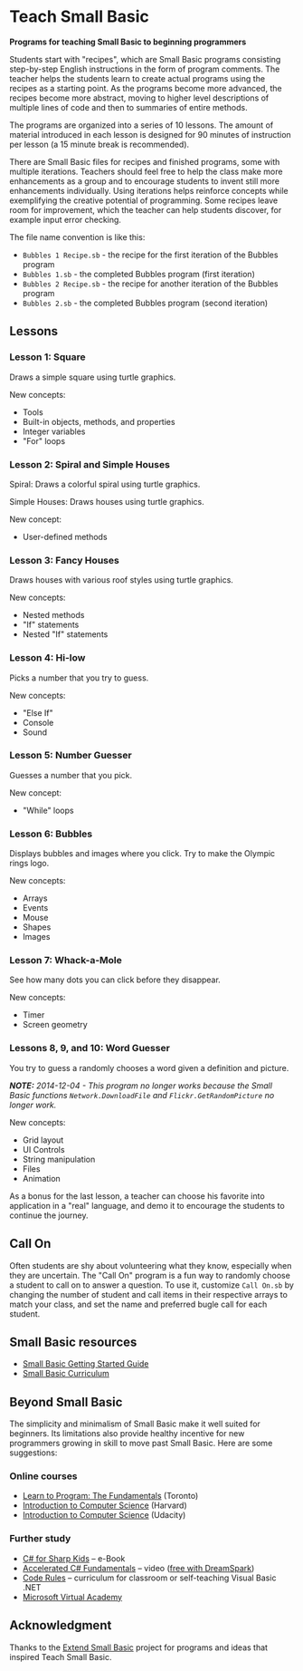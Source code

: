 ﻿# Teach Small Basic

**Programs for teaching Small Basic to beginning programmers**

Students start with "recipes", which are Small Basic programs consisting step-by-step English instructions in the form of program comments. The teacher helps the students learn to create actual programs using the recipes as a starting point. As the programs become more advanced, the recipes become more abstract, moving to higher level descriptions of multiple lines of code and then to summaries of entire methods.

The programs are organized into a series of 10 lessons. The amount of material introduced in each lesson is designed for 90 minutes of instruction per lesson (a 15 minute break is recommended).

There are Small Basic files for recipes and finished programs, some with multiple iterations. Teachers should feel free to help the class make more enhancements as a group and to encourage students to invent still more enhancements individually. Using iterations helps reinforce concepts while exemplifying the creative potential of programming. Some recipes leave room for improvement, which the teacher can help students discover, for example input error checking.

The file name convention is like this:

* `Bubbles 1 Recipe.sb` - the recipe for the first iteration of the Bubbles program
* `Bubbles 1.sb` - the completed Bubbles program (first iteration)
* `Bubbles 2 Recipe.sb` - the recipe for another iteration of the Bubbles program
* `Bubbles 2.sb` - the completed Bubbles program (second iteration)


## Lessons

### Lesson 1: Square

Draws a simple square using turtle graphics.

New concepts:

* Tools
* Built-in objects, methods, and properties
* Integer variables
* "For" loops

### Lesson 2: Spiral and Simple Houses

Spiral: Draws a colorful spiral using turtle graphics.

Simple Houses: Draws houses using turtle graphics.

New concept:

* User-defined methods

### Lesson 3: Fancy Houses

Draws houses with various roof styles using turtle graphics.

New concepts:

* Nested methods
* "If" statements
* Nested "If" statements

### Lesson 4: Hi-low

Picks a number that you try to guess.

New concepts:
    
* "Else If"
* Console
* Sound

### Lesson 5: Number Guesser

Guesses a number that you pick.

New concept:

* "While" loops

### Lesson 6: Bubbles

Displays bubbles and images where you click. Try to make the Olympic rings logo.

New concepts:

* Arrays
* Events
* Mouse
* Shapes
* Images

### Lesson 7: Whack-a-Mole

See how many dots you can click before they disappear.

New concepts:

* Timer
* Screen geometry

### Lessons 8, 9, and 10: Word Guesser

You try to guess a randomly chooses a word given a definition and picture.

***NOTE:** 2014-12-04 - This program no longer works because the Small Basic functions `Network.DownloadFile` and `Flickr.GetRandomPicture` no longer work.*

New concepts:

* Grid layout
* UI Controls
* String manipulation
* Files
* Animation

As a bonus for the last lesson, a teacher can choose his favorite into application in a "real" language, and demo it to encourage the students to continue the journey.

## Call On

Often students are shy about volunteering what they know, especially when they are uncertain. The "Call On" program is a fun way to randomly choose a student to call on to answer a question. To use it, customize `Call On.sb` by changing the number of student and call items in their respective arrays to match your class, and set the name and preferred bugle call for each student.

## Small Basic resources

* [Small Basic Getting Started Guide](http://msdn.microsoft.com/en-us/beginner/hh304480.aspx)
* [Small Basic Curriculum](http://social.technet.microsoft.com/wiki/contents/articles/16982.small-basic-curriculum-online.aspx)

## Beyond Small Basic

The simplicity and minimalism of Small Basic make it well suited for beginners. Its limitations also provide healthy incentive for new programmers growing in skill to move past Small Basic. Here are some suggestions:

### Online courses
*	[Learn to Program: The Fundamentals](https://www.coursera.org/course/programming1) (Toronto)
*	[Introduction to Computer Science](https://www.edx.org/course/harvardx/harvardx-cs50x-introduction-computer-1022) (Harvard)
*	[Introduction to Computer Science](https://www.udacity.com/course/cs101) (Udacity)

### Further study
*	[C# for Sharp Kids](http://msdn.microsoft.com/en-us/beginner/bb308756.aspx) – e-Book
*	[Accelerated C# Fundamentals](http://pluralsight.com/training/Courses/TableOfContents/csharp-fundamentals) – video ([free with DreamSpark](https://www.dreamspark.com/Product/Product.aspx?productid=21))
*	[Code Rules](http://msdn.microsoft.com/en-us/beginner/bb308755.aspx) – curriculum for classroom or self-teaching Visual Basic .NET
*	[Microsoft Virtual Academy](http://www.microsoftvirtualacademy.com/)

## Acknowledgment

Thanks to the [Extend Small Basic](http://extendsmallbasic.codeplex.com) project for programs and ideas that inspired Teach Small Basic.
